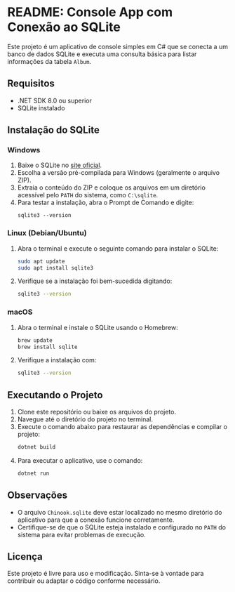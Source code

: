 # README: Console App com Conexão ao SQLite

Este projeto é um aplicativo de console simples em C# que se conecta a um banco de dados SQLite e executa uma consulta básica para listar informações da tabela `Album`.

## Requisitos

- .NET SDK 8.0 ou superior
- SQLite instalado

## Instalação do SQLite

### Windows

1. Baixe o SQLite no [site oficial](https://www.sqlite.org/download.html).
2. Escolha a versão pré-compilada para Windows (geralmente o arquivo ZIP).
3. Extraia o conteúdo do ZIP e coloque os arquivos em um diretório acessível pelo `PATH` do sistema, como `C:\sqlite`.
4. Para testar a instalação, abra o Prompt de Comando e digite:
   ```
   sqlite3 --version
   ```

### Linux (Debian/Ubuntu)

1. Abra o terminal e execute o seguinte comando para instalar o SQLite:
   ```bash
   sudo apt update
   sudo apt install sqlite3
   ```
2. Verifique se a instalação foi bem-sucedida digitando:
   ```bash
   sqlite3 --version
   ```

### macOS

1. Abra o terminal e instale o SQLite usando o Homebrew:
   ```bash
   brew update
   brew install sqlite
   ```
2. Verifique a instalação com:
   ```bash
   sqlite3 --version
   ```

## Executando o Projeto

1. Clone este repositório ou baixe os arquivos do projeto.
2. Navegue até o diretório do projeto no terminal.
3. Execute o comando abaixo para restaurar as dependências e compilar o projeto:
   ```bash
   dotnet build
   ```
4. Para executar o aplicativo, use o comando:
   ```bash
   dotnet run
   ```

## Observações

- O arquivo `Chinook.sqlite` deve estar localizado no mesmo diretório do aplicativo para que a conexão funcione corretamente.
- Certifique-se de que o SQLite esteja instalado e configurado no `PATH` do sistema para evitar problemas de execução.

## Licença

Este projeto é livre para uso e modificação. Sinta-se à vontade para contribuir ou adaptar o código conforme necessário.

